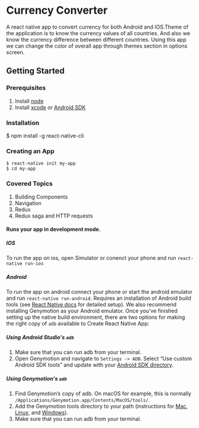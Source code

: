 # Currency Converter

A react native app to convert currency for both Android and IOS.Theme of the application is to know the currency values of all countries. And also we know the currency difference between different countries.
Using this app we can change the color of overall app through themes section in options screen.

## Getting Started

### Prerequisites
1. Install [node](https://nodejs.org/en/download/)
2. Install [xcode](https://developer.apple.com/xcode/) or [Android SDK](https://developer.android.com/studio/index.html)


### Installation
$ npm install -g react-native-cli

### Creating an App
```
$ react-native init my-app
$ cd my-app
```
### Covered Topics
1. Building Components
2. Navigation
3. Redux
4. Redux saga and HTTP requests

#### Runs your app in development mode.

##### IOS
To run the app on ios, open Simulator or conenct your phone and run `react-native run-ios`

##### Android
To run the app on android connect your phone or start the android emulator and run `react-native run-android`. Requires an installation of Android build tools (see [React Native docs](https://facebook.github.io/react-native/docs/getting-started.html) for detailed setup). We also recommend installing Genymotion as your Android emulator. Once you've finished setting up the native build environment, there are two options for making the right copy of `adb` available to Create React Native App:

##### Using Android Studio's `adb`

1. Make sure that you can run adb from your terminal.
2. Open Genymotion and navigate to `Settings -> ADB`. Select “Use custom Android SDK tools” and update with your [Android SDK directory](https://stackoverflow.com/questions/25176594/android-sdk-location).

##### Using Genymotion's `adb`

1. Find Genymotion’s copy of adb. On macOS for example, this is normally `/Applications/Genymotion.app/Contents/MacOS/tools/`.
2. Add the Genymotion tools directory to your path (instructions for [Mac](http://osxdaily.com/2014/08/14/add-new-path-to-path-command-line/), [Linux](http://www.computerhope.com/issues/ch001647.htm), and [Windows](https://www.howtogeek.com/118594/how-to-edit-your-system-path-for-easy-command-line-access/)).
3. Make sure that you can run adb from your terminal.
